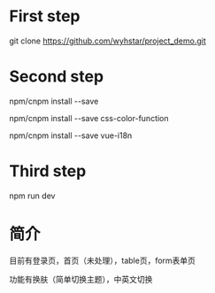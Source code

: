 # First step

git clone https://github.com/wyhstar/project_demo.git

# Second step

npm/cnpm install --save

npm/cnpm install --save css-color-function

npm/cnpm install --save vue-i18n

# Third step

npm run dev

# 简介

目前有登录页，首页（未处理），table页，form表单页

功能有换肤（简单切换主题），中英文切换

